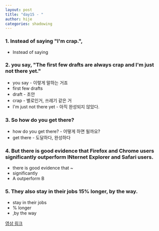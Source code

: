 ```yaml
---
layout: post
title: "day15 - "
author: hije
categories: shadowing
---
```

### 1. Instead of saying "I'm crap.",
* Instead of saying

### 2. you say, "The first few drafts are always crap and I'm just not there yet."
* you say - 이렇게 말하는 거죠
* first few drafts
* draft - 초안
* crap - 별로인거, 쓰레기 같은 거
* I'm just not there yet - 아직 완성되지 않았다.

### 3. So how do you get there?
* how do you get there? - 어떻게 하면 될까요?
* get there - 도달하다, 완성하다

### 4. But there is good evidence that Firefox and Chrome users significantly outperform INternet Explorer and Safari users.
* there is good evidence that ~
* significantly
* A outperform B

### 5. They also stay in their jobs 15% longer, by the way.
* stay in their jobs
* % longer
* ,by the way

[영상 링크](https://www.youtube.com/watch?v=y5K1kMx-sks&t=619s)
